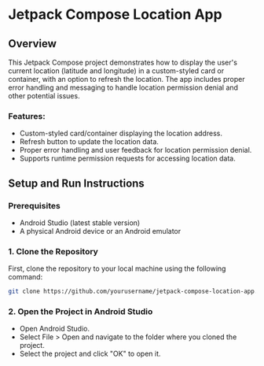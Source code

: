 # Jetpack Compose Location App

## Overview
This Jetpack Compose project demonstrates how to display the user's current location (latitude and longitude) in a custom-styled card or container, with an option to refresh the location. The app includes proper error handling and messaging to handle location permission denial and other potential issues. 

### Features:
- Custom-styled card/container displaying the location address.
- Refresh button to update the location data.
- Proper error handling and user feedback for location permission denial.
- Supports runtime permission requests for accessing location data.

## Setup and Run Instructions

### Prerequisites
- Android Studio (latest stable version)
- A physical Android device or an Android emulator

### 1. Clone the Repository
First, clone the repository to your local machine using the following command:

```bash
git clone https://github.com/yourusername/jetpack-compose-location-app.git
```
### 2. Open the Project in Android Studio
- Open Android Studio.
- Select File > Open and navigate to the folder where you cloned the project.
- Select the project and click "OK" to open it.
